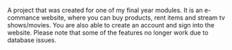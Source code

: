 A project that was created for one of my final year modules.
It is an e-commance website, where you can buy products, rent items and stream tv shows/movies.
You are also able to create an account and sign into the website.
Please note that some of the features no longer work due to database issues.
